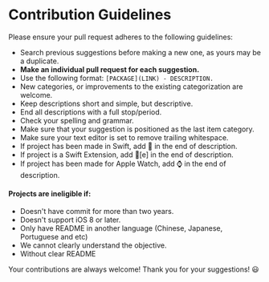 # Contribution Guidelines

Please ensure your pull request adheres to the following guidelines:

- Search previous suggestions before making a new one, as yours may be a duplicate.
- **Make an individual pull request for each suggestion.**
- Use the following format: `[PACKAGE](LINK) - DESCRIPTION.`
- New categories, or improvements to the existing categorization are welcome.
- Keep descriptions short and simple, but descriptive.
- End all descriptions with a full stop/period.
- Check your spelling and grammar.
- Make sure that your suggestion is positioned as the last item category.
- Make sure your text editor is set to remove trailing whitespace.
- If project has been made in Swift, add :large_orange_diamond: in the end of description.
- If project is a Swift Extension, add :large_orange_diamond:[e] in the end of description.
- If project has been made for Apple Watch, add ⌚ in the end of description.

#### Projects are ineligible if:
- Doesn't have commit for more than two years.
- Doesn't support iOS 8 or later.
- Only have README in another language (Chinese, Japanese, Portuguese and etc)
- We cannot clearly understand the objective.
- Without clear README

Your contributions are always welcome!  Thank you for your suggestions! :smiley:
